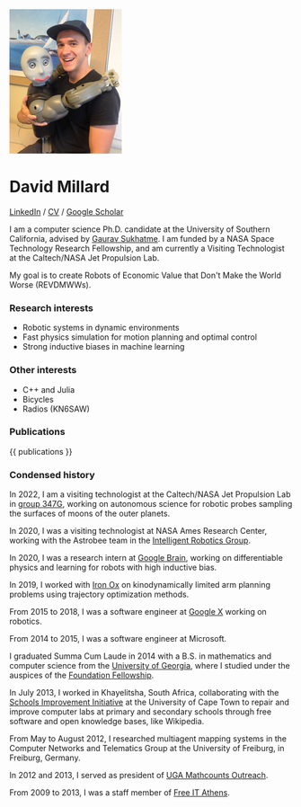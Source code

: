 <div id="photo">
<img src="/assets/photo.jpg" alt="Photo" />
</div>

# David Millard

[LinkedIn](https://www.linkedin.com/in/davidrmillard) /
[CV](/assets/millard_cv.pdf) /
[Google Scholar](https://scholar.google.com/citations?user=QSjK6BwAAAAJ&hl=en)

I am a computer science Ph.D. candidate at the University of Southern California,
advised by [Gaurav Sukhatme](http://www-robotics.usc.edu/~gaurav/). I am funded
by a NASA Space Technology Research Fellowship, and am currently a Visiting
Technologist at the Caltech/NASA Jet Propulsion Lab.

My goal is to create Robots of Economic Value that Don't Make the World Worse
(REVDMWWs).

### Research interests

- Robotic systems in dynamic environments
- Fast physics simulation for motion planning and optimal control
- Strong inductive biases in machine learning

### Other interests

- C++ and Julia
- Bicycles
- Radios (KN6SAW)

### Publications

{{ publications }}

### Condensed history

In 2022, I am a visiting technologist at the Caltech/NASA Jet Propulsion Lab in
[group 347G](https://www-robotics.jpl.nasa.gov/who-we-are/groups/347G/),
working on autonomous science for robotic probes sampling the surfaces of moons
of the outer planets.

In 2020, I was a visiting technologist at NASA Ames Research Center, working
with the Astrobee team in the [Intelligent Robotics
Group](https://ti.arc.nasa.gov/tech/asr/groups/intelligent-robotics/).

In 2020, I was a research intern at [Google
Brain](https://research.google/teams/brain/), working on differentiable physics
and learning for robots with high inductive bias.

In 2019, I worked with [Iron Ox](https://ironox.com) on kinodynamically limited
arm planning problems using trajectory optimization methods.

From 2015 to 2018, I was a software engineer at
[Google&nbsp;X](https://x.company) working on robotics.

From 2014 to 2015, I was a software engineer at Microsoft.

I graduated Summa Cum Laude in 2014 with a B.S. in mathematics and computer
science from the [University of Georgia](https://www.uga.edu), where I studied
under the auspices of the [Foundation
Fellowship](https://honors.uga.edu/c_s/scholarships/f_f/foundation_fellows.html).

In July 2013, I worked in Khayelitsha, South Africa, collaborating with the
[Schools Improvement Initiative](http://www.sii.uct.ac.za) at the University of
Cape Town to repair and improve computer labs at primary and secondary schools
through free software and open knowledge bases, like Wikipedia.

From May to August 2012, I researched multiagent mapping systems in the Computer
Networks and Telematics Group at the University of Freiburg, in Freiburg,
Germany.

In 2012 and 2013, I served as president of [UGA Mathcounts
Outreach](//ugamathcounts.com).

From 2009 to 2013, I was a staff member of [Free IT
Athens](//www.freeitathens.org).
